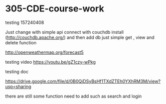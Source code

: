 # 305-CDE-course-work
testing
157240408

Just change with simple api connect with couchdb install (http://couchdb.apache.org/)
and then add db just simple get , view and delete function


http://openweathermap.org/forecast5


testing video 
https://youtu.be/gZ1czy-wPkg

testing doc

https://drive.google.com/file/d/0B0QjDSyBsHf1TXdZTEh0YXhRM3M/view?usp=sharing


there are still some function need to add such as search and login
